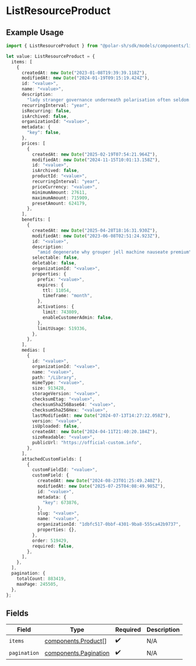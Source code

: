 # ListResourceProduct

## Example Usage

```typescript
import { ListResourceProduct } from "@polar-sh/sdk/models/components/listresourceproduct.js";

let value: ListResourceProduct = {
  items: [
    {
      createdAt: new Date("2023-01-08T19:39:39.118Z"),
      modifiedAt: new Date("2024-01-19T09:15:19.424Z"),
      id: "<value>",
      name: "<value>",
      description:
        "lady stranger governance underneath polarisation often seldom gosh immaculate bah",
      recurringInterval: "year",
      isRecurring: false,
      isArchived: false,
      organizationId: "<value>",
      metadata: {
        "key": false,
      },
      prices: [
        {
          createdAt: new Date("2025-02-19T07:54:21.964Z"),
          modifiedAt: new Date("2024-11-15T10:01:13.158Z"),
          id: "<value>",
          isArchived: false,
          productId: "<value>",
          recurringInterval: "year",
          priceCurrency: "<value>",
          minimumAmount: 27611,
          maximumAmount: 715909,
          presetAmount: 624179,
        },
      ],
      benefits: [
        {
          createdAt: new Date("2025-04-28T18:16:31.930Z"),
          modifiedAt: new Date("2023-06-08T02:51:24.923Z"),
          id: "<value>",
          description:
            "amid degenerate why grouper jell machine nauseate premium",
          selectable: false,
          deletable: false,
          organizationId: "<value>",
          properties: {
            prefix: "<value>",
            expires: {
              ttl: 11054,
              timeframe: "month",
            },
            activations: {
              limit: 743809,
              enableCustomerAdmin: false,
            },
            limitUsage: 519336,
          },
        },
      ],
      medias: [
        {
          id: "<value>",
          organizationId: "<value>",
          name: "<value>",
          path: "/Library",
          mimeType: "<value>",
          size: 913428,
          storageVersion: "<value>",
          checksumEtag: "<value>",
          checksumSha256Base64: "<value>",
          checksumSha256Hex: "<value>",
          lastModifiedAt: new Date("2024-07-13T14:27:22.058Z"),
          version: "<value>",
          isUploaded: false,
          createdAt: new Date("2024-04-11T21:40:20.184Z"),
          sizeReadable: "<value>",
          publicUrl: "https://official-custom.info",
        },
      ],
      attachedCustomFields: [
        {
          customFieldId: "<value>",
          customField: {
            createdAt: new Date("2024-08-23T01:25:49.240Z"),
            modifiedAt: new Date("2025-07-25T04:08:49.985Z"),
            id: "<value>",
            metadata: {
              "key": 673876,
            },
            slug: "<value>",
            name: "<value>",
            organizationId: "1dbfc517-0bbf-4301-9ba8-555ca42b9737",
            properties: {},
          },
          order: 519429,
          required: false,
        },
      ],
    },
  ],
  pagination: {
    totalCount: 883419,
    maxPage: 245505,
  },
};
```

## Fields

| Field                                                          | Type                                                           | Required                                                       | Description                                                    |
| -------------------------------------------------------------- | -------------------------------------------------------------- | -------------------------------------------------------------- | -------------------------------------------------------------- |
| `items`                                                        | [components.Product](../../models/components/product.md)[]     | :heavy_check_mark:                                             | N/A                                                            |
| `pagination`                                                   | [components.Pagination](../../models/components/pagination.md) | :heavy_check_mark:                                             | N/A                                                            |